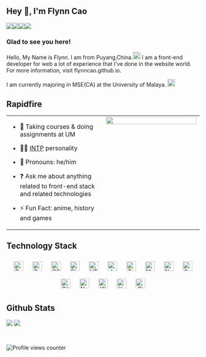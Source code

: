 ## Hey 👋, I'm Flynn Cao  
  
<div style="display:flex;">
<a href="https://flynncao.github.io/" target="_blank">
<img src=https://img.shields.io/badge/Blogger-FF5722?style=for-the-badge&logo=blogger&logoColor=white
/>
<a href="https://www.cnblogs.com/caozhenfei/" target="_blank">
<img src=https://img.shields.io/badge/Blogger-FF5722?style=for-the-badge&logo=blogger&logoColor=black
/>
<a href="https://t.me/weclove2008/" target="_blank">
<img src=https://img.shields.io/badge/Telegram-2CA5E0?style=for-the-badge&logo=telegram&logoColor=white/>
</a>
 <a href="mailto:s2142499@siswa.um.edu.my">
<img src=https://img.shields.io/badge/Gmail-D14836?style=for-the-badge&logo=gmail&logoColor=white
/>
</a>

</a>
 </div>


<!-- <a href="https://dev.to/rishavanand" target="_blank">
<img src=https://img.shields.io/badge/dev.to-%2308090A.svg?&style=for-the-badge&logo=dev.to&logoColor=white alt=devto style="margin-bottom: 5px;" />
</a> -->
<!-- <a href="https://linkedin.com/in/iamrishavanand" target="_blank">
<img src=https://img.shields.io/badge/linkedin-%231E77B5.svg?&style=for-the-badge&logo=linkedin&logoColor=white alt=linkedin style="margin-bottom: 5px;" />
</a> -->
<!-- <a href="https://twitter.com/flynnchao" target="_blank">
<img src=https://img.shields.io/badge/twitter-%2300acee.svg?&style=for-the-badge&logo=twitter&logoColor=white alt=twitter style="margin-bottom: 5px;" />
</a>   -->
  
### Glad to see you here!  
Hello, My Name is Flynn. I am from Puyang,China.<img width="20" src="https://user-images.githubusercontent.com/29702341/173494620-1dbbadf0-e168-4386-97c0-e46a100d2263.png"/>  I am a front-end developer for web a lot of experience that I’ve done in the website world. For more information, visit flynncao.github.io.

I am currently majoring in MSE(CA) at the University of Malaya. <img width="20" src="https://user-images.githubusercontent.com/29702341/173494703-a734b35c-28df-4fd3-9d07-65449905dfc9.png"/>
<br/>  
## Rapidfire  
<table><tr><td valign="top" width="50%">
 
  
- 🌱 Taking courses & doing assignments at UM
  
- :man_scientist: [INTP](https://www.16personalities.com/intp-personality) personality

- :man: Pronouns: he/him
  
- ❓ Ask me about anything related to front-end stack and related technologies  
  

- ⚡ Fun Fact: anime, history and games


</td><td valign="top" width="50%">

<div align="center">
<img src="https://user-images.githubusercontent.com/29702341/173498830-1f268313-85d5-4a8e-b906-f19fd1ee293c.gif" align="center" style="width: 100%" />
</div>  

  


</td></tr></table>  


## Technology Stack


<div align="center">  
<img style="margin: 10px" src="https://profilinator.rishav.dev/skills-assets/react-original-wordmark.svg" alt="React" height="25" />  
<img style="margin: 10px" src="https://profilinator.rishav.dev/skills-assets/bootstrap-plain.svg" alt="Bootstrap" height="25" />  
<img style="margin: 10px" src="https://profilinator.rishav.dev/skills-assets/css3-original-wordmark.svg" alt="CSS3" height="25" />  
<img style="margin: 10px" src="https://profilinator.rishav.dev/skills-assets/electron-original.svg" alt="Electron" height="25" />  
<img style="margin: 10px" src="https://profilinator.rishav.dev/skills-assets/html5-original-wordmark.svg" alt="HTML5" height="25" />  
<img style="margin: 10px" src="https://profilinator.rishav.dev/skills-assets/javascript-original.svg" alt="JavaScript" height="25" />  
<img style="margin: 10px" src="https://profilinator.rishav.dev/skills-assets/typescript-original.svg" alt="TypeScript" height="25" />  
<img style="margin: 10px" src="https://profilinator.rishav.dev/skills-assets/mysql-original-wordmark.svg" alt="MySQL" height="25" />  
<img style="margin: 10px" src="https://profilinator.rishav.dev/skills-assets/nginx-original.svg" alt="Nginx" height="25" />  
<img style="margin: 10px" src="https://profilinator.rishav.dev/skills-assets/sass-original.svg" alt="Sass" height="25" />  
<img style="margin: 10px" src="https://profilinator.rishav.dev/skills-assets/git-scm-icon.svg" alt="Git" height="25" />  
<img style="margin: 10px" src="https://profilinator.rishav.dev/skills-assets/nodejs-original-wordmark.svg" alt="Node.js" height="25" />  
<img style="margin: 10px" src="https://profilinator.rishav.dev/skills-assets/webpack-original.svg" alt="Webpack" height="25" />  
<img style="margin: 10px" src="https://profilinator.rishav.dev/skills-assets/vuejs-original-wordmark.svg" alt="Vue.js" height="25" />  
<img style="margin: 10px" src="https://profilinator.rishav.dev/skills-assets/django-original.svg" alt="Django" height="25" />  
</div>  

## Github Stats  
[<img   src="https://raw.githubusercontent.com/FlynnCao/github-stats-transparent/output/generated/overview.svg">](#)
[<img   src="https://raw.githubusercontent.com/FlynnCao/github-stats-transparent/output/generated/languages.svg">](#)


<br/>  

![Profile views counter](https://komarev.com/ghpvc/?username=flynncao&&style=flat-square)  
  

